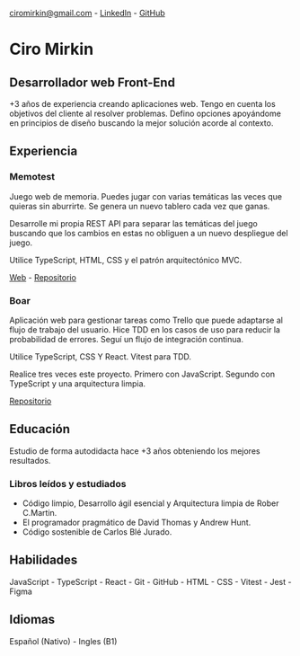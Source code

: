 ciromirkin@gmail.com - [LinkedIn](https://www.linkedin.com/in/ciro-mirkin-775a85278) - [GitHub](https://github.com/CiroMirkin)

# Ciro Mirkin
## Desarrollador web Front-End

+3 años de experiencia creando aplicaciones web. Tengo en cuenta los objetivos del cliente al resolver problemas. Defino opciones apoyándome en principios de diseño buscando la mejor solución acorde al contexto.

## Experiencia

### Memotest

Juego web de memoria. Puedes jugar con varias temáticas las veces que quieras sin aburrirte. Se genera un nuevo tablero cada vez que ganas.

Desarrolle mi propia REST API para separar las temáticas del juego buscando que los cambios en estas no obliguen a un nuevo despliegue del juego. 

Utilice TypeScript, HTML, CSS y el patrón arquitectónico MVC.

[Web](https://cm-memotest.netlify.app/) - [Repositorio](https://github.com/CiroMirkin/memotest_TS)

### Boar

Aplicación web para gestionar tareas como Trello que puede adaptarse al flujo de trabajo del usuario. Hice TDD en los casos de uso para reducir la probabilidad de errores. Seguí un flujo de integración continua.

Utilice TypeScript, CSS Y React. Vitest para TDD.

Realice tres veces este proyecto. Primero con JavaScript. Segundo con TypeScript y una arquitectura limpia.

[Repositorio](https://github.com/CiroMirkin/Boar)

## Educación

Estudio de forma autodidacta hace +3 años obteniendo los mejores resultados.

### Libros leídos y estudiados

* Código limpio, Desarrollo ágil esencial y Arquitectura limpia de Rober C.Martin.
* El programador pragmático de David Thomas y Andrew Hunt.
* Código sostenible de Carlos Blé Jurado.

## Habilidades

JavaScript - TypeScript - React - Git - GitHub - HTML - CSS - Vitest - Jest - Figma

## Idiomas

Español (Nativo) - Ingles (B1)
